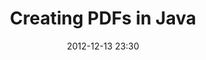 ---
layout: redirect
title: "Creating PDFs in Java"
date: 2012-12-13 23:30
redirect: http://code.makery.ch/blog/creating-pdfs-in-java/
---